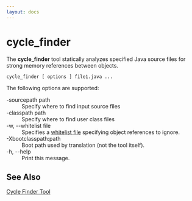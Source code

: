 ```yaml
---
layout: docs
---
```


# cycle_finder

The **cycle_finder** tool statically analyzes specified Java source files for strong memory references between objects.

````
cycle_finder [ options ] file1.java ...
````

The following options are supported:

<dl>
<dt>-sourcepath path</dt>
<dd>Specify where to find input source files</dd>

<dt>-classpath path</dt>
<dd>Specify where to find user class files</dd>

<dt>-w, --whitelist file</dt>
<dd>Specifies a <a href="Cycle-Finder-Tool#wiki-whitelisting">whitelist file</a> specifying object references to ignore.</dd>

<dt>-Xbootclasspath:path</dt>
<dd>Boot path used by translation (not the tool itself).</dd>

<dt>-h, --help</dt>
<dd>Print this message.</dd>
</dl>

## See Also

[Cycle Finder Tool](Cycle-Finder-Tool.html)
